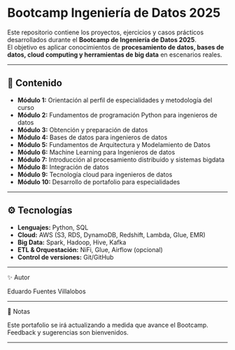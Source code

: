# Bootcamp Ingeniería de Datos 2025

Este repositorio contiene los proyectos, ejercicios y casos prácticos desarrollados durante el **Bootcamp de Ingeniería de Datos 2025**.  
El objetivo es aplicar conocimientos de **procesamiento de datos, bases de datos, cloud computing y herramientas de big data** en escenarios reales.

---

## 📂 Contenido
- **Módulo 1:** Orientación al perfil de especialidades y metodología del curso
- **Módulo 2:** Fundamentos de programación Python para ingenieros de datos 
- **Módulo 3:** Obtención y preparación de datos 
- **Módulo 4:** Bases de datos para ingenieros de datos
- **Módulo 5:** Fundamentos de Arquitectura y Modelamiento de Datos 
- **Módulo 6:** Machine Learning para Ingenieros de datos  
- **Módulo 7:** Introducción al procesamiento distribuido y sistemas bigdata 
- **Módulo 8:** Integración de datos  
- **Módulo 9:** Tecnología cloud para ingenieros de datos
- **Módulo 10:** Desarrollo de portafolio para especialidades

---

## ⚙️ Tecnologías
- **Lenguajes:** Python, SQL  
- **Cloud:** AWS (S3, RDS, DynamoDB, Redshift, Lambda, Glue, EMR)  
- **Big Data:** Spark, Hadoop, Hive, Kafka  
- **ETL & Orquestación:** NiFi, Glue, Airflow (opcional)  
- **Control de versiones:** Git/GitHub  

---

✨ Autor

Eduardo Fuentes Villalobos

---

📌 Notas

Este portafolio se irá actualizando a medida que avance el Bootcamp.
Feedback y sugerencias son bienvenidos.

---

